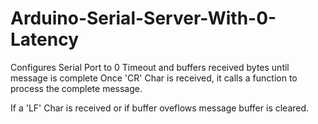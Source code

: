 # Arduino-Serial-Server-With-0-Latency

Configures Serial Port to 0 Timeout and buffers received bytes until message is complete
Once 'CR' Char is received, it calls a function to process the complete message.

If a 'LF' Char is received or if buffer oveflows message buffer is cleared.
